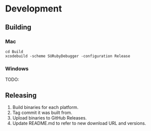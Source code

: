 # Development

## Building

### Mac

    cd Build
    xcodebuild -scheme SURubyDebugger -configuration Release

### Windows

TODO:

## Releasing

1. Build binaries for each platform.
2. Tag commit it was built from.
3. Upload binaries to GitHub Releases.
4. Update README.md to refer to new download URL and versions.
